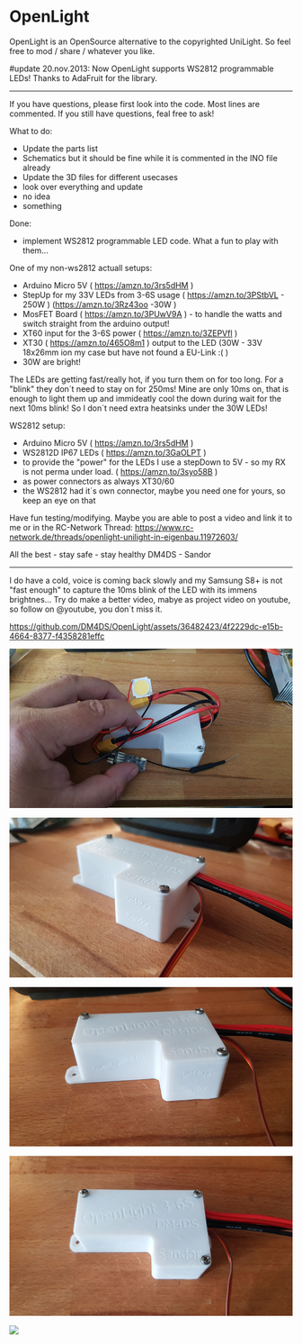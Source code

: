 # OpenLight
OpenLight is an OpenSource alternative to the copyrighted UniLight.
So feel free to mod / share / whatever you like.

#update 20.nov.2013:
Now OpenLight supports WS2812 programmable LEDs!
Thanks to AdaFruit for the library.
_________________________________________
If you have questions, please first look into the code. Most lines are commented.
If you still have questions, feal free to ask!

What to do:
- Update the parts list
- Schematics but it should be fine while it is commented in the INO file already
- Update the 3D files for different usecases
- look over everything and update
- no idea
- something

Done:
- implement WS2812 programmable LED code. What a fun to play with them...



One of my non-ws2812 actuall setups:
- Arduino Micro 5V ( https://amzn.to/3rs5dHM )
- StepUp for my 33V LEDs from 3-6S usage ( https://amzn.to/3PStbVL - 250W ) (https://amzn.to/3Rz43oo -30W )
- MosFET Board ( https://amzn.to/3PUwV9A ) - to handle the watts and switch straight from the arduino output!
- XT60 input for the 3-6S power ( https://amzn.to/3ZEPVfl )
- XT30 ( https://amzn.to/465O8m1 ) output to the LED (30W - 33V 18x26mm ion my case but have not found a EU-Link :( )
- 30W are bright!

The LEDs are getting fast/really hot, if you turn them on for too long. For a "blink" they don´t need to stay on for 250ms!
Mine are only 10ms on, that is enough to light them up and immideatly cool the down during wait for the next 10ms blink!
So I don´t need extra heatsinks under the 30W LEDs!

WS2812 setup:
- Arduino Micro 5V ( https://amzn.to/3rs5dHM )
- WS2812D IP67 LEDs ( https://amzn.to/3GaOLPT )
- to provide the "power" for the LEDs I use a stepDown to 5V - so my RX is not perma under load. ( https://amzn.to/3syo58B )
- as power connectors as always XT30/60
- the WS2812 had it´s own connector, maybe you need one for yours, so keep an eye on that

Have fun testing/modifying. Maybe you are able to post a video and link it to me or in the RC-Network Thread:
https://www.rc-network.de/threads/openlight-unilight-in-eigenbau.11972603/

All the best - stay safe - stay healthy
DM4DS - Sandor

______________________________________________________
I do have a cold, voice is coming back slowly and my Samsung S8+ is not "fast enough" to capture the 10ms blink of the LED with its immens brightnes...
Try do make a better video, mabye as project video on youtube, so follow on @youtube, you don´t miss it.


https://github.com/DM4DS/OpenLight/assets/36482423/4f2229dc-e15b-4664-8377-f4358281effc

 
![image description](3Dcasepics/V2case_all.jpg)

![image description](3Dcasepics/V2case_cableside.jpg)

![image description](3Dcasepics/V2case_front.jpg)

![image description](3Dcasepics/V2case_top.jpg)

![](https://komarev.com/ghpvc/?username=DM4DS)
